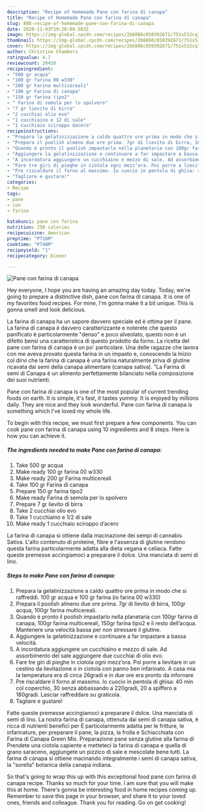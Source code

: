 ```yaml
---
description: "Recipe of Homemade Pane con farina di canapa"
title: "Recipe of Homemade Pane con farina di canapa"
slug: 808-recipe-of-homemade-pane-con-farina-di-canapa
date: 2020-11-03T19:20:09.583Z
image: https://img-global.cpcdn.com/recipes/2b6886c050392671/751x532cq70/pane-con-farina-di-canapa-recipe-main-photo.jpg
thumbnail: https://img-global.cpcdn.com/recipes/2b6886c050392671/751x532cq70/pane-con-farina-di-canapa-recipe-main-photo.jpg
cover: https://img-global.cpcdn.com/recipes/2b6886c050392671/751x532cq70/pane-con-farina-di-canapa-recipe-main-photo.jpg
author: Christine Chambers
ratingvalue: 4.7
reviewcount: 20458
recipeingredient:
- "500 gr acqua"
- "100 gr farina 00 w330"
- "200 gr Farina multicereali"
- "100 gr Farina di canapa"
- "150 gr farina tipo2"
- " Farina di semola per lo spolvero"
- "7 gr lievito di birra"
- "2 cucchiai olio evo"
- "1 cucchiaino e 12 di sale"
- "1 cucchiaio sciroppo dacero"
recipeinstructions:
- "Prepara la gelatinizzazione a caldo quattro ore prima in modo che si raffreddi. 100 gr acqua e 100 gr farina (io farina 00 w330)"
- "Prepara il poolish almeno due ore prima. 7gr di lievito di birra, 100gr acqua, 100gr farina multicereali."
- "Quando è pronto il poolish impastarlo nella planetaria con 100gr farina di canapa, 100gr farina multicereali, 150gr farina tipo2 e il resto dell’acqua. Mantenere una velocità bassa per non stressare il glutine."
- "Aggiungere la gelatinizzazione e continuare a far impastare a bassa velocità."
- "A incordatura aggiungere un cucchiaino e mezzo di sale. Ad assorbimento del sale aggiungere due cucchiai di olio evo."
- "Fare tre giri di pieghe in ciotola ogni mezz’ora. Poi porre a lievitare in un cestino da lievitazione o in ciotola con panno ben infarinato. A casa mia la temperatura era di circa 26gradi e in due ore era pronto da infornare"
- "Pre riscaldare il forno al massimo. Io cuocio in pentola di ghisa: 40 min col coperchio, 30 senza abbassando a 220gradi, 20 a spiffero a 180gradi. Lasciar raffreddare su graticola."
- "Tagliare e gustare!"
categories:
- Recipe
tags:
- pane
- con
- farina

katakunci: pane con farina 
nutrition: 258 calories
recipecuisine: American
preptime: "PT16M"
cooktime: "PT48M"
recipeyield: "1"
recipecategory: Dinner

---
```



![Pane con farina di canapa](https://img-global.cpcdn.com/recipes/2b6886c050392671/751x532cq70/pane-con-farina-di-canapa-recipe-main-photo.jpg)

Hey everyone, I hope you are having an amazing day today. Today, we're going to prepare a distinctive dish, pane con farina di canapa. It is one of my favorites food recipes. For mine, I'm gonna make it a bit unique. This is gonna smell and look delicious.

La farina di canapa ha un sapore davvero speciale ed è ottima per il pane. La farina di canapa è davvero caratterizzante e noterete che questo panificato è particolarmente &#34;denso&#34; e poco alveolato, questo non è un difetto bensì una caratteristica di questo prodotto da forno. La ricetta del pane con farina di canapa è un po&#39; particolare. Una delle ragazze che lavora con me aveva provato questa farina in un impasto e, conoscendo la Inizio col dirvi che la farina di canapa è una farina naturalmente priva di glutine ricavata dai semi della canapa alimentare (canapa sativa). &#34;La Farina di semi di Canapa è un alimento perfettamente bilanciato nella composizione dei suoi nutrienti.

Pane con farina di canapa is one of the most popular of current trending foods on earth. It is simple, it's fast, it tastes yummy. It is enjoyed by millions daily. They are nice and they look wonderful. Pane con farina di canapa is something which I've loved my whole life.


To begin with this recipe, we must first prepare a few components. You can cook pane con farina di canapa using 10 ingredients and 8 steps. Here is how you can achieve it.

<!--inarticleads1-->

##### The ingredients needed to make Pane con farina di canapa:

1. Take 500 gr acqua
1. Make ready 100 gr farina 00 w330
1. Make ready 200 gr Farina multicereali
1. Take 100 gr Farina di canapa
1. Prepare 150 gr farina tipo2
1. Make ready  Farina di semola per lo spolvero
1. Prepare 7 gr lievito di birra
1. Take 2 cucchiai olio evo
1. Take 1 cucchiaino e 1/2 di sale
1. Make ready 1 cucchiaio sciroppo d’acero


La farina di canapa si ottiene dalla macinazione dei sempi di cannabis Sativa. L&#39;alto contenuto di proteine, fibre e l&#39;assenza di glutine rendono questa farina particolarmente adatta alla dieta vegana e celiaca. Fatte queste premesse accingiamoci a preparare il dolce. Una manciata di semi di lino. 

<!--inarticleads2-->

##### Steps to make Pane con farina di canapa:

1. Prepara la gelatinizzazione a caldo quattro ore prima in modo che si raffreddi. 100 gr acqua e 100 gr farina (io farina 00 w330)
1. Prepara il poolish almeno due ore prima. 7gr di lievito di birra, 100gr acqua, 100gr farina multicereali.
1. Quando è pronto il poolish impastarlo nella planetaria con 100gr farina di canapa, 100gr farina multicereali, 150gr farina tipo2 e il resto dell’acqua. Mantenere una velocità bassa per non stressare il glutine.
1. Aggiungere la gelatinizzazione e continuare a far impastare a bassa velocità.
1. A incordatura aggiungere un cucchiaino e mezzo di sale. Ad assorbimento del sale aggiungere due cucchiai di olio evo.
1. Fare tre giri di pieghe in ciotola ogni mezz’ora. Poi porre a lievitare in un cestino da lievitazione o in ciotola con panno ben infarinato. A casa mia la temperatura era di circa 26gradi e in due ore era pronto da infornare
1. Pre riscaldare il forno al massimo. Io cuocio in pentola di ghisa: 40 min col coperchio, 30 senza abbassando a 220gradi, 20 a spiffero a 180gradi. Lasciar raffreddare su graticola.
1. Tagliare e gustare!


Fatte queste premesse accingiamoci a preparare il dolce. Una manciata di semi di lino. La nostra farina di canapa, ottenuta dai semi di canapa sativa, è ricca di nutrienti benefici per È particolarmente adatta per le fritture, le infarinature, per preparare il pane, la pizza, la frolla e Schiacchiata con Farina di Canapa Green Mix. Preparazione pane senza glutine alla farina di Prendete una ciotola capiente e metteteci la farina di canapa e quella di grano saraceno, aggiungete un pizzico di sale e mescolate bene tutti. La farina di canapa si ottiene macinando integralmente i semi di canapa sativa, la &#34;sorella&#34; botanica della canapa indiana. 

So that's going to wrap this up with this exceptional food pane con farina di canapa recipe. Thanks so much for your time. I am sure that you will make this at home. There's gonna be interesting food in home recipes coming up. Remember to save this page in your browser, and share it to your loved ones, friends and colleague. Thank you for reading. Go on get cooking!
